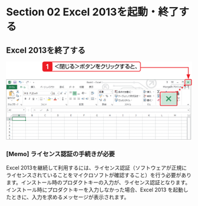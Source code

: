 # Section 02 Excel 2013を起動・終了する

## Excel 2013を終了する

![](001.png)

### [Memo] ライセンス認証の手続きが必要

Excel 2013を継続して利用するには、ライセンス認証（ソフトウェアが正規にライセンスされていることをマイクロソフトが確認すること）を行う必要があります。インストール時のプロダクトキーの入力が、ライセンス認証となります。インストール時にプロダクトキーを入力しなかった場合、Excel 2013 を起動したときに、入力を求めるメッセージが表示されます。
